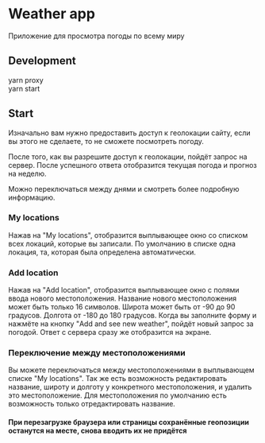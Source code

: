 # Weather app

Приложение для просмотра погоды по всему миру

## Development

yarn proxy  
yarn start

## Start

Изначально вам нужно предоставить доступ к геолокации сайту, если вы этого не сделаете, то не сможете посмотреть погоду.

После того, как вы разрешите доступ к геолокации, пойдёт запрос на сервер. После успешного ответа отобразится текущая погода и прогноз на неделю.

Можно переключаться между днями и смотреть более подробную информацию.

### My locations

Нажав на "My locations", отобразится выплывающее окно со списком всех локаций, которые вы записали. По умолчанию в списке одна локация, та, которая была определена автоматически.

### Add location

Нажав на "Add location", отобразится выплывающее окно с полями ввода нового местоположения. Название нового местоположения может быть только 16 символов. Широта может быть от -90 до 90 градусов. Долгота от -180 до 180 градусов.
Когда вы заполните форму и нажмёте на кнопку "Add and see new weather", пойдёт новый запрос за погодой. Ответ с сервера сразу же отобразится на экране.

### Переключение между местоположениями

Вы можете переключаться между местоположениями в выплывающем списке "My locations". Так же есть возможность редактировать название, широту и долготу у конкретного местоположения, и удалить это местоположение. Для местоположения по умолчанию есть возможность только отредактировать название.

#### При перезагрузке браузера или страницы сохранённые геопозиции останутся на месте, снова вводить их не придётся
